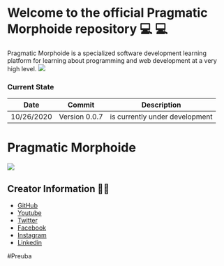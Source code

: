 # Welcome to the official Pragmatic Morphoide repository 💻 💻 

Pragmatic Morphoide is a specialized software development learning platform for learning about programming and web development at a very high level.
![](https://raw.githubusercontent.com/Zelechos/PragmaticMorphoide/master/src/Imagenes/ScreenPrag.png)
### Current State 
|  Date | Commit  | Description |
| ------------- | ------------- | ------------- |
| 10/26/2020  | Version 0.0.7  | is currently under development |


# Pragmatic Morphoide
![](https://raw.githubusercontent.com/Zelechos/PragmaticMorphoide/master/src/Imagenes/LoginLogo.png)

## Creator Information 👨‍💻
- [GitHub](https://github.com/Zelechos "GitHub")
- [Youtube](https://www.youtube.com/channel/UCQ1D3FO4ICg6SVivOTwIe4w?view_as=subscriber "Youtube")
- [Twitter](https://twitter.com/CoderPragmatic "Twitter")
- [Facebook](https://www.facebook.com/PragmaticCodersGroup "Facebook")
- [Instagram](https://www.instagram.com/zelechos/ "Instagram")
- [Linkedin](https://www.linkedin.com/in/alex-tumiri-huanca-6462851b0/ "Linkedin")

#Preuba
